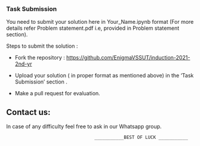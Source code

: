 ### Task Submission
You need to submit your solution here in  Your_Name.ipynb format (For more details refer Problem statement.pdf i.e, provided in Problem statement section).

Steps to submit the solution : 
* Fork the repository : <a href="https://github.com/EnigmaVSSUT/induction-2021-2nd-yr">https://github.com/EnigmaVSSUT/induction-2021-2nd-yr</a>

* Upload your solution ( in proper format as mentioned above) in the ‘Task Submission’ section .

* Make a pull request for evaluation.

## Contact us:
In case of any difficulty feel free to ask in our Whatsapp group.



                                     ___________BEST OF LUCK ___________
